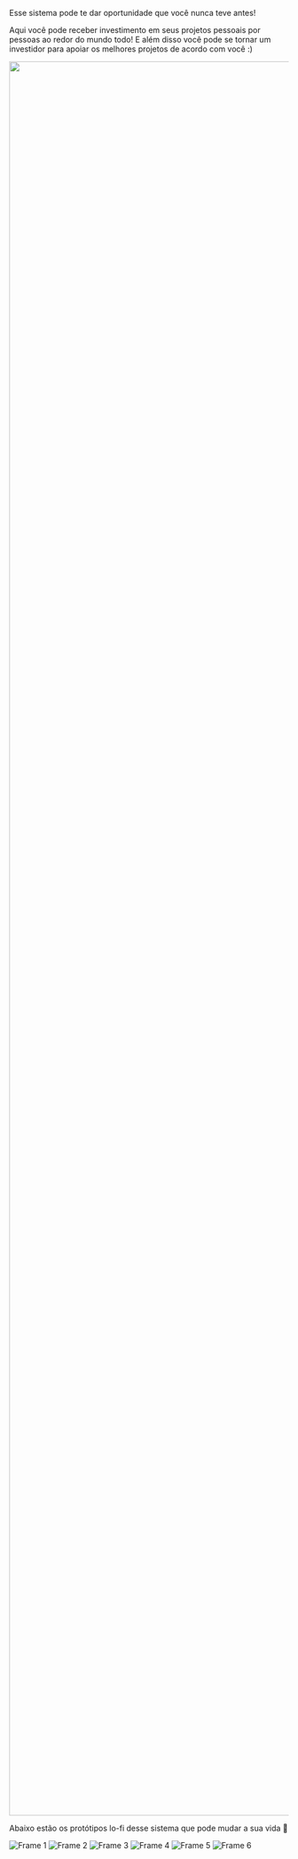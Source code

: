 Esse sistema pode te dar oportunidade que você nunca teve antes!

Aqui você pode receber investimento em seus projetos pessoais por pessoas ao redor do mundo todo! E além disso você pode se tornar um investidor para apoiar os melhores projetos de acordo com você :)

<div align="center">
<img width="3157" alt="banner2" src="https://user-images.githubusercontent.com/57119424/144513631-d663efb7-46ce-4d4d-ba71-20eb97cde1ab.png">
</div>

Abaixo estão os protótipos lo-fi desse sistema que pode mudar a sua vida :rocket:

![Frame 1](https://user-images.githubusercontent.com/57119424/144514359-36a12b6a-bedb-426f-adf9-ff1a9332f3cb.png)
![Frame 2](https://user-images.githubusercontent.com/57119424/144514361-dfb38def-7ac2-4c09-a7c3-aaeebbf1d2c0.png)
![Frame 3](https://user-images.githubusercontent.com/57119424/144514362-21865ff6-5f9f-4bf2-bf8d-1ed08d74d003.png)
![Frame 4](https://user-images.githubusercontent.com/57119424/144514365-ee3bade6-b160-4c97-8d30-5c9ad3191762.png)
![Frame 5](https://user-images.githubusercontent.com/57119424/144514368-13f1a046-8285-44e1-acec-58e7311f67c4.png)
![Frame 6](https://user-images.githubusercontent.com/57119424/144514358-dcae12be-a9f1-411c-9e18-ca4cb36e8f5c.png)
